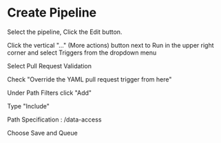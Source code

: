 # Create Pipeline





Select the pipeline, Click the Edit button.

Click the vertical "..." (More actions) button next to Run in the upper right corner and select Triggers from the dropdown menu

Select Pull Request Validation

Check "Override the YAML pull request trigger from here"

Under Path Filters click "Add"&#x20;

Type "Include" &#x20;

Path Specification : /data-access

Choose Save and Queue









